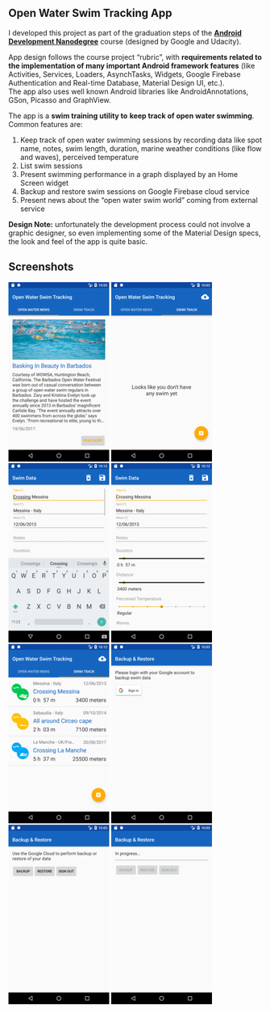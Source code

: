 
<h2 id="open-water-swim-tracking-app"><strong>Open Water Swim Tracking App</strong></h2>

<p>I developed this project as part of the graduation steps of the <a href="https://www.udacity.com/course/android-developer-nanodegree-by-google--nd801" target="_blank"><strong>Android Development Nanodegree</strong></a> course (designed by Google and Udacity).</p>

<p>App design follows the course project “rubric”, with <strong>requirements related to the implementation of many important Android framework features</strong> (like Activities, Services, Loaders, AsynchTasks, Widgets, Google Firebase Authentication and Real-time Database, Material Design UI, etc.).  <br>
The app also uses well known Android libraries like AndroidAnnotations, GSon, Picasso and GraphView.</p>

<p>The app is a <strong>swim training utility to</strong> <strong>keep track of open water swimming</strong>. Common features are:</p>

<ol>
<li>Keep track of open water swimming sessions by recording data like spot name, notes, swim length, duration, marine weather conditions (like flow and waves), perceived temperature</li>
<li>List swim sessions</li>
<li>Present swimming performance in a graph displayed by an Home Screen widget</li>
<li>Backup and restore swim sessions on Google Firebase cloud service</li>
<li>Present news about the “open water swim world” coming from external service</li>
</ol>

<p><strong>Design Note:</strong> unfortunately the development process could not involve a graphic designer, so even implementing some of the Material Design specs, the look and feel of the app is quite basic.</p>

<h2 id="screenshots">Screenshots</h2>

<p>
<img src="https://github.com/fabiobeoni/android-open-water-swim-tracking/blob/master/github_info_page/1.png?raw=true" alt="Open water swimming news" title="">
<img src="https://github.com/fabiobeoni/android-open-water-swim-tracking/blob/master/github_info_page/2.png?raw=true" alt="Swimming sessions" title="">
<img src="https://github.com/fabiobeoni/android-open-water-swim-tracking/blob/master/github_info_page/3.png?raw=true" alt="Track swimming data" title="">
<img src="https://github.com/fabiobeoni/android-open-water-swim-tracking/blob/master/github_info_page/4.png?raw=true" alt="Track swimming data" title="">
<img src="https://github.com/fabiobeoni/android-open-water-swim-tracking/blob/master/github_info_page/5.png?raw=true" alt="Swimming sessions - full" title="">
<img src="https://github.com/fabiobeoni/android-open-water-swim-tracking/blob/master/github_info_page/6.png?raw=true" alt="Login to backup" title="">
<img src="https://github.com/fabiobeoni/android-open-water-swim-tracking/blob/master/github_info_page/7.png?raw=true" alt="Backup" title="">
<img src="https://github.com/fabiobeoni/android-open-water-swim-tracking/blob/master/github_info_page/8.png?raw=true" alt="Restore" title="">
</
